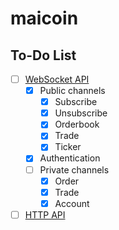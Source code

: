 # maicoin

## To-Do List

- [ ] [WebSocket API](https://maicoin.github.io/max-websocket-docs/#/)
  - [x] Public channels
    - [x] Subscribe
    - [x] Unsubscribe
    - [x] Orderbook
    - [x] Trade
    - [x] Ticker
  - [x] Authentication
  - [ ] Private channels
    - [x] Order
    - [x] Trade
    - [x] Account
- [ ] [HTTP API](https://max.maicoin.com/documents/api_list/v2)
